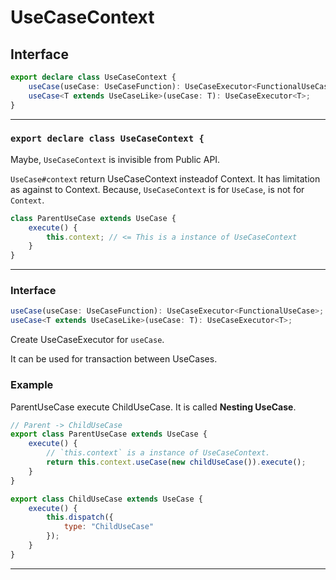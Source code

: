 # UseCaseContext
<!-- THIS DOCUMENT IS AUTOMATICALLY GENERATED FROM src/*.ts -->
<!-- Please edit src/*.ts and `npm run build:docs:api` -->


## Interface

```typescript
export declare class UseCaseContext {
    useCase(useCase: UseCaseFunction): UseCaseExecutor<FunctionalUseCase>;
    useCase<T extends UseCaseLike>(useCase: T): UseCaseExecutor<T>;
}
```

----

### `export declare class UseCaseContext {`


Maybe, `UseCaseContext` is invisible from Public API.

`UseCase#context` return UseCaseContext insteadof Context.
It has limitation as against to Context.
Because, `UseCaseContext` is for `UseCase`, is not for `Context`.

```js
class ParentUseCase extends UseCase {
    execute() {
        this.context; // <= This is a instance of UseCaseContext
    }
}
```

----

### Interface 
```typescript
useCase(useCase: UseCaseFunction): UseCaseExecutor<FunctionalUseCase>;
useCase<T extends UseCaseLike>(useCase: T): UseCaseExecutor<T>;
```


Create UseCaseExecutor for `useCase`.

It can be used for transaction between UseCases.

### Example

ParentUseCase execute ChildUseCase.
It is called **Nesting UseCase**.

```js
// Parent -> ChildUseCase
export class ParentUseCase extends UseCase {
    execute() {
        // `this.context` is a instance of UseCaseContext.
        return this.context.useCase(new childUseCase()).execute();
    }
}

export class ChildUseCase extends UseCase {
    execute() {
        this.dispatch({
            type: "ChildUseCase"
        });
    }
}
```

----

